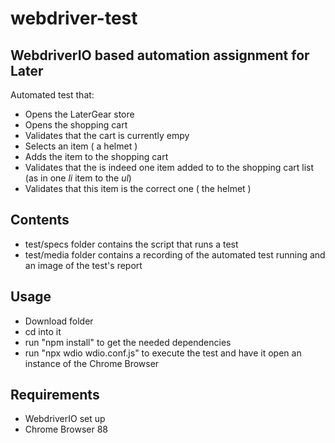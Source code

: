 # webdriver-test

## WebdriverIO based automation assignment for Later

Automated test that:
- Opens the LaterGear store
- Opens the shopping cart
- Validates that the cart is currently empy
- Selects an item ( a helmet )
- Adds the item to the shopping cart
- Validates that the is indeed one item added to to the shopping cart list (as in one *li* item to the *ul*)
- Validates that this item is the correct one ( the helmet ) 

## Contents
- test/specs folder contains the script that runs a test 
- test/media folder contains a recording of the automated test running and an image of the test's report

## Usage
- Download folder
- cd into it
- run "npm install" to get the needed dependencies
- run "npx wdio wdio.conf.js" to execute the test and have it open an instance of the Chrome Browser

## Requirements
- WebdriverIO set up
- Chrome Browser 88
